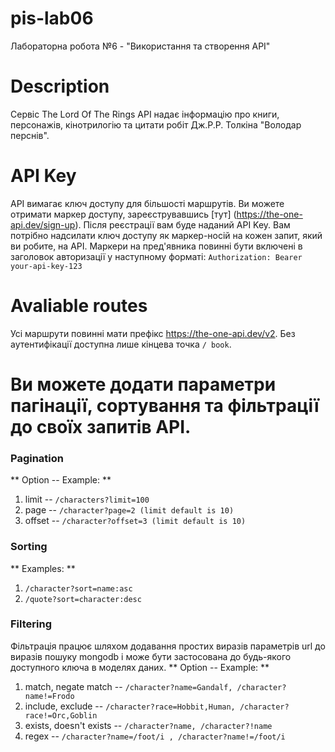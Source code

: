 # pis-lab06
Лабораторна робота №6 - "Використання та створення API"

# Description
Сервіс The Lord Of The Rings API надає інформацію про книги, персонажів, кінотрилогію та цитати робіт  Дж.Р.Р. Толкіна "Володар перснів".

# API Key
API вимагає ключ доступу для більшості маршрутів. Ви можете отримати маркер доступу, зареєструвавшись [тут] (https://the-one-api.dev/sign-up). Після реєстрації вам буде наданий API Key.
Вам потрібно надсилати ключ доступу як маркер-носій на кожен запит, який ви робите, на API. Маркери на пред'явника повинні бути включені в заголовок авторизації у наступному форматі:
```Authorization: Bearer your-api-key-123```

# Avaliable routes
Усі маршрути повинні мати префікс https://the-one-api.dev/v2. Без аутентифікації доступна лише кінцева точка ```/ book```.

# Ви можете додати параметри пагінації, сортування та фільтрації до своїх запитів API.
### Pagination
** Option -- Example: **
1. limit -- ```/characters?limit=100```
2. page -- ```/character?page=2 (limit default is 10)```
3. offset -- ```/character?offset=3 (limit default is 10)```
### Sorting
** Examples: **
1. ```/character?sort=name:asc ```
2. ```/quote?sort=character:desc```
### Filtering
Фільтрація працює шляхом додавання простих виразів параметрів url до виразів пошуку mongodb і може бути застосована до будь-якого доступного ключа в моделях даних.
** Option -- Example: **
1. match, negate match -- ```/character?name=Gandalf, /character?name!=Frodo```
2. include, exclude -- ```/character?race=Hobbit,Human, /character?race!=Orc,Goblin```
3. exists, doesn't exists -- ```/character?name, /character?!name```
4. regex -- ```/character?name=/foot/i , /character?name!=/foot/i```
